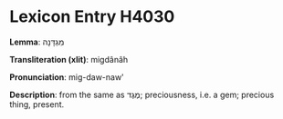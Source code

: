 # Lexicon Entry H4030

**Lemma**: מִגְדָּנָה

**Transliteration (xlit)**: migdânâh

**Pronunciation**: mig-daw-naw'

**Description**:
from the same as מֶגֶד; preciousness, i.e. a gem; precious thing, present.
